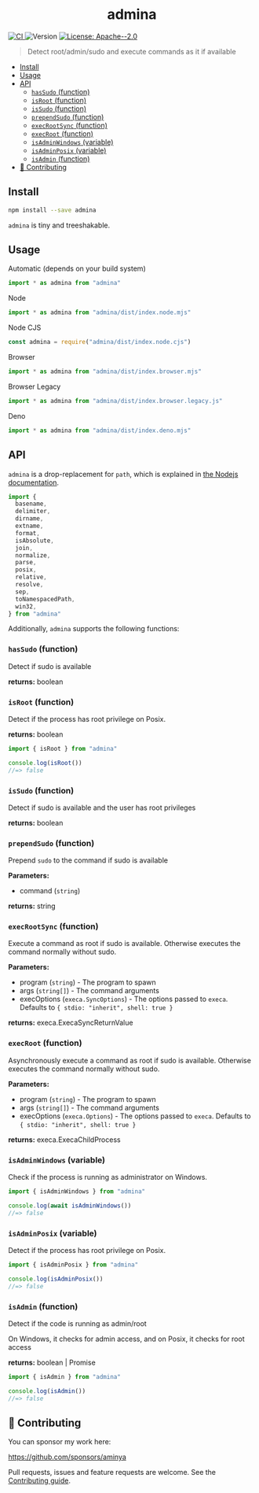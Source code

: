 <!-- Generated via running `pnpm run docs` -->

<h1 align="center">admina</h1>
<p>
  <a href="https://github.com/aminya/admina/actions/workflows/CI.yml" target="_blank">
    <img alt="CI" src="https://github.com/aminya/admina/actions/workflows/CI.yml/badge.svg">
  </a>
  <img alt="Version" src="https://img.shields.io/badge/version-0.1.0-blue.svg?cacheSeconds=2592000" />
  <a href="#" target="_blank">
    <img alt="License: Apache--2.0" src="https://img.shields.io/badge/License-Apache--2.0-yellow.svg" />
  </a>
</p>

> Detect root/admin/sudo and execute commands as it if available

<!-- @import "[TOC]" {cmd="toc" depthFrom=1 depthTo=6 orderedList=false} -->

<!-- code_chunk_output -->

- [Install](#install)
- [Usage](#usage)
- [API](#api)
  - [`hasSudo` (function)](#hassudo-function)
  - [`isRoot` (function)](#isroot-function)
  - [`isSudo` (function)](#issudo-function)
  - [`prependSudo` (function)](#prependsudo-function)
  - [`execRootSync` (function)](#execrootsync-function)
  - [`execRoot` (function)](#execroot-function)
  - [`isAdminWindows` (variable)](#isadminwindows-variable)
  - [`isAdminPosix` (variable)](#isadminposix-variable)
  - [`isAdmin` (function)](#isadmin-function)
- [🤝 Contributing](#contributing)

<!-- /code_chunk_output -->

## Install

```sh
npm install --save admina
```

`admina` is tiny and treeshakable.

## Usage

Automatic (depends on your build system)

```js
import * as admina from "admina"
```

Node

```js
import * as admina from "admina/dist/index.node.mjs"
```

Node CJS

```js
const admina = require("admina/dist/index.node.cjs")
```

Browser

```js
import * as admina from "admina/dist/index.browser.mjs"
```

Browser Legacy

```js
import * as admina from "admina/dist/index.browser.legacy.js"
```

Deno

```js
import * as admina from "admina/dist/index.deno.mjs"
```

## API

`admina` is a drop-replacement for `path`, which is explained in [the Nodejs documentation](https://nodejs.org/api/path.html).

```js
import {
  basename,
  delimiter,
  dirname,
  extname,
  format,
  isAbsolute,
  join,
  normalize,
  parse,
  posix,
  relative,
  resolve,
  sep,
  toNamespacedPath,
  win32,
} from "admina"
```

Additionally, `admina` supports the following functions:

<!-- INSERT GENERATED DOCS START -->

### `hasSudo` (function)

Detect if sudo is available

**returns:** boolean

### `isRoot` (function)

Detect if the process has root privilege on Posix.

**returns:** boolean

```js
import { isRoot } from "admina"

console.log(isRoot())
//=> false
```

### `isSudo` (function)

Detect if sudo is available and the user has root privileges

**returns:** boolean

### `prependSudo` (function)

Prepend `sudo` to the command if sudo is available

**Parameters:**

- command (`string`)

**returns:** string

### `execRootSync` (function)

Execute a command as root if sudo is available. Otherwise executes the command normally without sudo.

**Parameters:**

- program (`string`) - The program to spawn
- args (`string[]`) - The command arguments
- execOptions (`execa.SyncOptions`) - The options passed to `execa`. Defaults to `{ stdio: "inherit", shell: true }`

**returns:** execa.ExecaSyncReturnValue<string>

### `execRoot` (function)

Asynchronously execute a command as root if sudo is available. Otherwise executes the command normally without sudo.

**Parameters:**

- program (`string`) - The program to spawn
- args (`string[]`) - The command arguments
- execOptions (`execa.Options`) - The options passed to `execa`. Defaults to `{ stdio: "inherit", shell: true }`

**returns:** execa.ExecaChildProcess<string>

### `isAdminWindows` (variable)

Check if the process is running as administrator on Windows.

```js
import { isAdminWindows } from "admina"

console.log(await isAdminWindows())
//=> false
```

### `isAdminPosix` (variable)

Detect if the process has root privilege on Posix.

```js
import { isAdminPosix } from "admina"

console.log(isAdminPosix())
//=> false
```

### `isAdmin` (function)

Detect if the code is running as admin/root

On Windows, it checks for admin access, and on Posix, it checks for root access

**returns:** boolean | Promise<boolean>

```js
import { isAdmin } from "admina"

console.log(isAdmin())
//=> false
```

<!-- INSERT GENERATED DOCS END -->

## 🤝 Contributing

You can sponsor my work here:

https://github.com/sponsors/aminya

Pull requests, issues and feature requests are welcome.
See the [Contributing guide](https://github.com/aminya/admina/blob/master/CONTRIBUTING.md).
